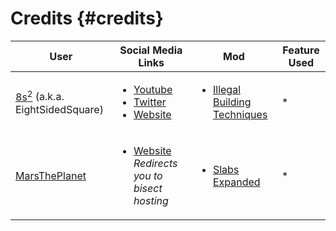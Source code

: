 # Credits {#credits}

| User                                                               | Social Media Links                                                                                                                                                        | Mod                                                                                   | Feature Used |
|--------------------------------------------------------------------|---------------------------------------------------------------------------------------------------------------------------------------------------------------------------|---------------------------------------------------------------------------------------|--------------|
| [8s<sup>2</sup>](https://github.com/8s2) (a.k.a. EightSidedSquare) | <ul><li>[Youtube](https://www.youtube.com/@EightSidedSquare)</li><li>[Twitter](https://twitter.com/SidedSquare)</li><li>[Website](https://eightsidedsquare.com)</li></ul> | <ul><li>[Illegal Building Techniques](https://github.com/8s2/IllegalBlocks)</li></ul> | *            |
| [MarsThePlanet](https://github.com/Mars-The-Planet)                | <ul><li>[Website](https://mars-the-planet.github.io) *Redirects you to bisect hosting*</li></ul>                                                                          | <ul><li>[Slabs Expanded](https://modrinth.com/mod/slabs-expanded)</li></ul>           | *            |
